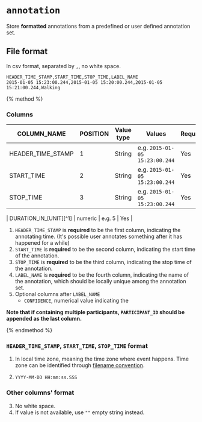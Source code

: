 # `annotation`

Store **formatted** annotations from a predefined or user defined annotation set.

## File format

In csv format, separated by `,`, no white space.

```
HEADER_TIME_STAMP,START_TIME,STOP_TIME,LABEL_NAME
2015-01-05 15:23:00.244,2015-01-05 15:20:00.244,2015-01-05 15:21:00.244,Walking
```

{% method %}

### Columns

| COLUMN_NAME | POSITION | Value type | Values | Required |
| --- | --- | --- | --- | --- |
| HEADER_TIME_STAMP | 1 | String | e.g. `2015-01-05 15:23:00.244` | Yes |
| START_TIME | 2| String | e.g. `2015-01-05 15:23:00.244` | Yes |
| STOP_TIME | 3 | String | e.g. `2015-01-05 15:23:00.244` | Yes |

| DURATION\_IN\_[UNIT][^1] | numeric | e.g. 5 | Yes |




1. `HEADER_TIME_STAMP` is **required** to be the first column, indicating the annotating time. (It's possible user annotates something after it has happened for a while)
2. `START_TIME` is **required** to be the second column, indicating the start time of the annotation.
3. `STOP_TIME` is **required** to be the third column, indicating the stop time of the annotation.
4. `LABEL_NAME` is **required** to be the fourth column, indicating the name of the annotation, which should be locally unique among the annotation set.
5. Optional columns after `LABEL_NAME`
     * `CONFIDENCE`, numerical value indicating the 

**Note that if containing multiple participants, `PARTICIPANT_ID` should be appended as the last column.**

{% endmethod %}

### `HEADER_TIME_STAMP`, `START_TIME`, `STOP_TIME` format

1. In local time zone, meaning the time zone where event happens. Time zone can be identified through [filename convention](#).

2. `YYYY-MM-DD HH:mm:ss.SSS`

### Other columns' format

3. No white space.
4. If value is not available, use `""` empty string instead.